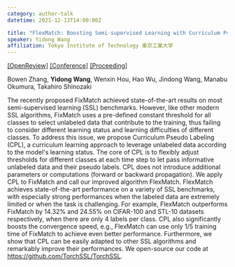```yaml
---
category: author-talk
datetime: 2021-12-13T14:00:00Z

title: "FlexMatch: Boosting Semi-supervised Learning with Curriculum Pseudo Labeling"
speaker: Yidong Wang
affiliation: Tokyo Institute of Technology 東京工業大学
---
```


[[OpenReview]](https://openreview.net/forum?id=3qMwV98zLIk)
[[Conference]](https://neurips.cc/Conferences/2021/Schedule?showEvent=27400)
[[Proceeding]](https://proceedings.neurips.cc/paper/2021/hash/995693c15f439e3d189b06e89d145dd5-Abstract.html)

Bowen Zhang, **Yidong Wang**, Wenxin Hou, Hao Wu, Jindong Wang, Manabu Okumura, Takahiro Shinozaki

The recently proposed FixMatch achieved state-of-the-art results on most semi-supervised learning (SSL) benchmarks. However, like other modern SSL algorithms, FixMatch uses a pre-defined constant threshold for all classes to select unlabeled data that contribute to the training, thus failing to consider different learning status and learning difficulties of different classes. To address this issue, we propose Curriculum Pseudo Labeling (CPL), a curriculum learning approach to leverage unlabeled data according to the model's learning status. The core of CPL is to flexibly adjust thresholds for different classes at each time step to let pass informative unlabeled data and their pseudo labels. CPL does not introduce additional parameters or computations (forward or backward propagation). We apply CPL to FixMatch and call our improved algorithm FlexMatch. FlexMatch achieves state-of-the-art performance on a variety of SSL benchmarks, with especially strong performances when the labeled data are extremely limited or when the task is challenging. For example, FlexMatch outperforms FixMatch by 14.32% and 24.55% on CIFAR-100 and STL-10 datasets respectively, when there are only 4 labels per class. CPL also significantly boosts the convergence speed, e.g., FlexMatch can use only 1/5 training time of FixMatch to achieve even better performance. Furthermore, we show that CPL can be easily adapted to other SSL algorithms and remarkably improve their performances. We open-source our code at https://github.com/TorchSSL/TorchSSL.

